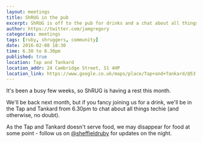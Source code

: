 ```yaml
---
layout: meetings
title: ShRUG in the pub
excerpt: ShRUG is off to the pub for drinks and a chat about all things techie
author: https://twitter.com/jamgregory
categories: meetings
tags: [ruby, shruggers, community]
date: 2016-02-08 18:30
time: 6.30 to 8.30pm
published: true
location: Tap and Tankard
location_addr: 24 Cambridge Street, S1 4HP
location_link: https://www.google.co.uk/maps/place/Tap+and+Tankard/@53.3796735,-1.4723154,15z
---
```


It's been a busy few weeks, so ShRUG is having a rest this month.

We'll be back next month, but if you fancy joining us for a drink, we'll be in the Tap and Tankard from 6.30pm to chat about all things techie (and otherwise, no doubt).

As the Tap and Tankard doesn't serve food, we may disappear for food at some point - follow us on [@sheffieldruby](https://twitter.com/sheffieldruby) for updates on the night.
